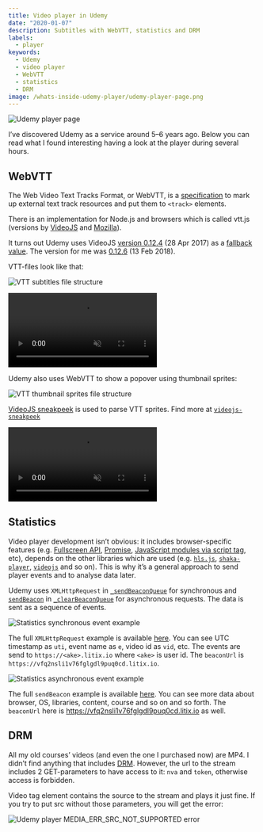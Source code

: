 ```yaml
---
title: Video player in Udemy
date: "2020-01-07"
description: Subtitles with WebVTT, statistics and DRM
labels:
  - player
keywords:
  - Udemy
  - video player
  - WebVTT
  - statistics
  - DRM
image: /whats-inside-udemy-player/udemy-player-page.png
---
```


![Udemy player page](/whats-inside-udemy-player/udemy-player-page.png)

I’ve discovered Udemy as a service around 5–6 years ago. Below you can read what I found interesting having a look at the player during several hours.

## WebVTT

The Web Video Text Tracks Format, or WebVTT, is a [specification](https://www.w3.org/TR/webvtt1/) to mark up external text track resources and put them to `<track>` elements.

There is an implementation for Node.js and browsers which is called vtt.js (versions by [VideoJS](https://github.com/videojs/vtt.js) and [Mozilla](https://github.com/mozilla/vtt.js)).

It turns out Udemy uses VideoJS [version 0.12.4](https://vjs.zencdn.net/vttjs/0.12.4/vtt.min.js) (28 Apr 2017) as a [fallback value](https://gist.github.com/Beraliv/92a80cd531cd8e0535f7fabd05fda88d#file-vendor-videojs-js-L2517). The version for me was [0.12.6](https://www.udemy.com/staticx/udemy/js/node_modules/videojs-vtt.js/dist/vtt.min.js?v=328c99057dda7916bc39228043cb195e1cf8acef) (13 Feb 2018).

VTT-files look like that:

![VTT subtitles file structure](/whats-inside-udemy-player/subtitles-vtt-file-structure.png)

<video class="gatsby-video" autoplay loop muted playsinline>
  <source src="/udemy-subtitle-update-based-on-vtt.webm" type="video/webm"></source>
  <source src="/udemy-subtitle-update-based-on-vtt.mp4" type="video/mp4"></source>
</video>

Udemy also uses WebVTT to show a popover using thumbnail sprites:

![VTT thumbnail sprites file structure](/whats-inside-udemy-player/thumbnail-sprites-vtt-file-structure.png)

[VideoJS sneakpeek](https://gist.github.com/Beraliv/92a80cd531cd8e0535f7fabd05fda88d#file-vendor-videojs-js-L12507) is used to parse VTT sprites. Find more at [`videojs-sneakpeek`](https://github.com/udemy/videojs-sneakpeek)

<video class="gatsby-video" autoplay loop muted playsinline>
  <source src="/udemy-thumbnail-update-based-on-vtt.webm" type="video/webm"></source>
  <source src="/udemy-thumbnail-update-based-on-vtt.mp4" type="video/mp4"></source>
</video>

## Statistics

Video player development isn’t obvious: it includes browser-specific features (e.g. [Fullscreen API](https://caniuse.com/fullscreen), [Promise](https://caniuse.com/?search=Promise), [JavaScript modules via script tag](https://caniuse.com/?search=JavaScript%20modules%20via%20script%20tag), etc), depends on the other libraries which are used (e.g. [`hls.js`](https://github.com/video-dev/hls.js/#compatibility), [`shaka-player`](https://github.com/google/shaka-player#platform-and-browser-support-matrix), [`videojs`](https://videojs.com/html5-video-support/) and so on). This is why it’s a general approach to send player events and to analyse data later.

Udemy uses `XMLHttpRequest` in [`_sendBeaconQueue`](https://gist.github.com/Beraliv/92a80cd531cd8e0535f7fabd05fda88d#file-vendor-videojs-js-L11123) for synchronous and [`sendBeacon`](https://developer.mozilla.org/en-US/docs/Web/API/Navigator/sendBeacon) in [`_clearBeaconQueue`](https://gist.github.com/Beraliv/92a80cd531cd8e0535f7fabd05fda88d#file-vendor-videojs-js-L11099) for asynchronous requests. The data is sent as a sequence of events.

![Statistics synchronous event example](/whats-inside-udemy-player/statistics-sync-event-example.png)

The full `XMLHttpRequest` example is available [here](https://gist.github.com/Beraliv/fe146fdaf7b87c141ddaf5da10779fda). You can see UTC timestamp as `uti`, event name as `e`, video id as `vid`, etc. The events are send to `https://<ake>.litix.io` where `<ake>` is user id. The `beaconUrl` is `https://vfq2nsli1v76fglgdl9puq0cd.litix.io`.

![Statistics asynchronous event example](/whats-inside-udemy-player/statistics-async-event-example.png)

The full `sendBeacon` example is available [here](https://gist.github.com/Beraliv/2b5e7383bf339e04cd004d99096cf81f). You can see more data about browser, OS, libraries, content, course and so on and so forth. The `beaconUrl` here is https://vfq2nsli1v76fglgdl9puq0cd.litix.io as well.

## DRM

All my old courses’ videos (and even the one I purchased now) are MP4. I didn’t find anything that includes [DRM](https://developer.mozilla.org/en-US/docs/Plugins/Flash_to_HTML5/Video/DRM_and_authentication). However, the url to the stream includes 2 GET-parameters to have access to it: `nva` and `token`, otherwise access is forbidden.

Video tag element contains the source to the stream and plays it just fine. If you try to put src without those parameters, you will get the error:

![Udemy player MEDIA_ERR_SRC_NOT_SUPPORTED error](/whats-inside-udemy-player/MEDIA_ERR_SRC_NOT_SUPPORTED.png)
